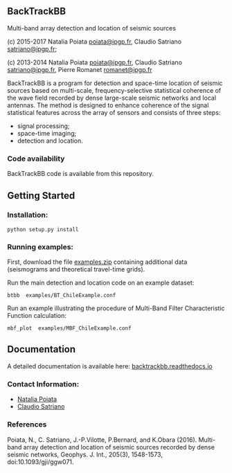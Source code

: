 ## BackTrackBB
Multi-band array detection and location of seismic sources

(c) 2015-2017  Natalia Poiata <poiata@ipgp.fr>, Claudio Satriano <satriano@ipgp.fr>;

(c) 2013-2014  Natalia Poiata <poiata@ipgp.fr>, Claudio Satriano <satriano@ipgp.fr>, Pierre Romanet <romanet@ipgp.fr>  

BackTrackBB is a program for detection and space-time location of seismic sources
based on multi-scale, frequency-selective statistical coherence of the wave field
recorded by dense large-scale seismic networks and local antennas.
The method is designed to enhance coherence of the signal statistical features
across the array of sensors and consists of three steps:
  * signal processing;
  * space-time imaging;
  * detection and location.



### Code availability
BackTrackBB code is available from this repository. 



## Getting Started

### Installation:

    python setup.py install


### Running examples:
First, download the file [examples.zip]( https://www.dropbox.com/s/emlz4lbd6dpu9a9/examples.zip?dl=0) containing additional data (seismograms and theoretical travel-time grids).


Run the main detection and location code on an example dataset:

    btbb  examples/BT_ChileExample.conf

Run an example illustrating the procedure of Multi-Band Filter Characteristic Function calculation:

    mbf_plot  examples/MBF_ChileExample.conf


## Documentation

A detailed documentation is available here: [backtrackbb.readthedocs.io](http://backtrackbb.readthedocs.io/en/latest/)


### Contact Information:
  * [Natalia Poiata](mailto:poiata@ipgp.fr)
  * [Claudio Satriano](mailto:satriano@ipgp.fr)


### References
Poiata, N., C. Satriano, J.-P.Vilotte, P.Bernard, and K.Obara (2016). Multi-band array detection and location of seismic sources recorded by dense seismic networks, Geophys. J. Int., 205(3), 1548-1573, doi:10.1093/gji/ggw071.
